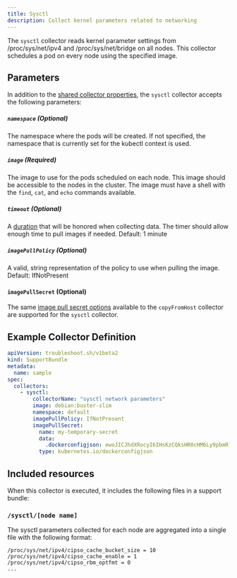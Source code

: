 ```yaml
---
title: Sysctl
description: Collect kernel parameters related to networking
---
```


The `sysctl` collector reads kernel parameter settings from /proc/sys/net/ipv4 and /proc/sys/net/bridge on all nodes.
This collector schedules a pod on every node using the specified image.

## Parameters

In addition to the [shared collector properties](https://troubleshoot.sh/docs/collect/collectors/#shared-properties), the `sysctl` collector accepts the following parameters:

##### `namespace` (Optional)
The namespace where the pods will be created.
 If not specified, the namespace that is currently set for the kubectl context is used.

##### `image` (Required)
The image to use for the pods scheduled on each node.
This image should be accessible to the nodes in the cluster.
The image must have a shell with the `find`, `cat`, and `echo` commands available.

##### `timeout` (Optional)
A [duration](https://golang.org/pkg/time/#Duration) that will be honored when collecting data.
The timer should allow enough time to pull images if needed.
Default: 1 minute

##### `imagePullPolicy` (Optional)
A valid, string representation of the policy to use when pulling the image.
Default: IfNotPresent

#### `imagePullSecret` (Optional)

The same [image pull secret options](/collect/copy-from-host/#imagepullsecret-optional) available to the `copyFromHost` collector are supported for the `sysctl` collector.

## Example Collector Definition

```yaml
apiVersion: troubleshoot.sh/v1beta2
kind: SupportBundle
metadata:
  name: sample
spec:
  collectors:
    - sysctl:
        collectorName: "sysctl network parameters"
        image: debian:buster-slim
        namespace: default
        imagePullPolicy: IfNotPresent
        imagePullSecret:
          name: my-temporary-secret
          data:
            .dockerconfigjson: ewoJICJhdXRocyI6IHsKzCQksHR0cHM6Ly9pbmRleC5kb2NrZXIuaW8vdjEvIjoge30KCX0sCgkiSHR0cEhlYWRlcnMiOiB7CgkJIlVzZXItQWdlbnQiOiAiRG9ja2VyLUNsaWVudC8xOS4wMy4xMiAoZGFyd2luKSIKCX0sCgkiY3JlZHNTdG9yZSI6ICJkZXNrdG9wIiwKCSJleHBlcmltZW50YWwiOiAiZGlzYWJsZWQiLAoJInN0YWNrT3JjaGVzdHJhdG9yIjogInN3YXJtIgp9
          type: kubernetes.io/dockerconfigjson
```

## Included resources

When this collector is executed, it includes the following files in a support bundle:

### `/sysctl/[node name]`

The sysctl parameters collected for each node are aggregated into a single file with the following format:


```
/proc/sys/net/ipv4/cipso_cache_bucket_size = 10
/proc/sys/net/ipv4/cipso_cache_enable = 1
/proc/sys/net/ipv4/cipso_rbm_optfmt = 0
...
```
